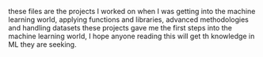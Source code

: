 these files are the projects I worked on when I was getting into the machine learning world, applying functions and libraries, advanced methodologies and handling datasets
these projects gave me the first steps into the machine learning world, I hope anyone reading this will get th knowledge in ML they are seeking.
